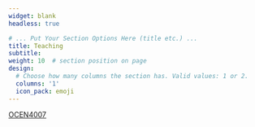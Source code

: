 ```yaml
---
widget: blank
headless: true

# ... Put Your Section Options Here (title etc.) ...
title: Teaching
subtitle:
weight: 10  # section position on page
design:
  # Choose how many columns the section has. Valid values: 1 or 2.
  columns: '1'
  icon_pack: emoji
---
```

[OCEN4007](https://handbooks.uwa.edu.au/unitdetails?code=OCEN4007)

